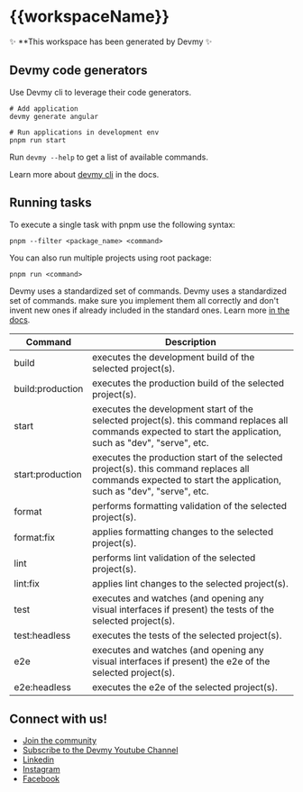 # {{workspaceName}}

✨ **This workspace has been generated by Devmy ✨

## Devmy code generators

Use Devmy cli to leverage their code generators.

```
# Add application
devmy generate angular

# Run applications in development env
pnpm run start
```

Run `devmy --help` to get a list of available commands.

Learn more about [devmy cli](https://gitlab.com/pillar-1/devmy-cli/-/wikis/Docs) in the docs.

## Running tasks

To execute a single task with pnpm use the following syntax:

```
pnpm --filter <package_name> <command>
```

You can also run multiple projects using root package:

```
pnpm run <command>
```

Devmy uses a standardized set of commands.
Devmy uses a standardized set of commands. make sure you implement them all correctly and don't invent new ones if already included in the standard ones.
Learn more [in the docs](https://gitlab.com/pillar-1/devmy-cli/-/wikis/Docs).

| Command          | Description                                                                                                                                                   |
|------------------|---------------------------------------------------------------------------------------------------------------------------------------------------------------|
| build            | executes the development build of the selected project(s).                                                                                                    |
| build:production | executes the production build of the selected project(s).                                                                                                     |
| start            | executes the development start of the selected project(s). this command replaces all commands expected to start the application, such as "dev", "serve", etc. |
| start:production | executes the production start of the selected project(s). this command replaces all commands expected to start the application, such as "dev", "serve", etc.  |
| format           | performs formatting validation of the selected project(s).                                                                                                    |
| format:fix       | applies formatting changes to the selected project(s).                                                                                                        |
| lint             | performs lint validation of the selected project(s).                                                                                                          |
| lint:fix         | applies lint changes to the selected project(s).                                                                                                              |
| test             | executes and watches (and opening any visual interfaces if present) the tests of the selected project(s).                                                     |
| test:headless    | executes the tests of the selected project(s).                                                                                                                |
| e2e              | executes and watches (and opening any visual interfaces if present) the e2e of the selected project(s).                                                       |
| e2e:headless     | executes the e2e of the selected project(s).                                                                                                                  |

## Connect with us!

- [Join the community](https://devmy.it/)
- [Subscribe to the Devmy Youtube Channel](https://www.youtube.com/@Devmy)
- [Linkedin](https://www.linkedin.com/company/devmyfactory)
- [Instagram](https://www.instagram.com/Devmy.it)
- [Facebook](https://www.facebook.com/devmy.it)
